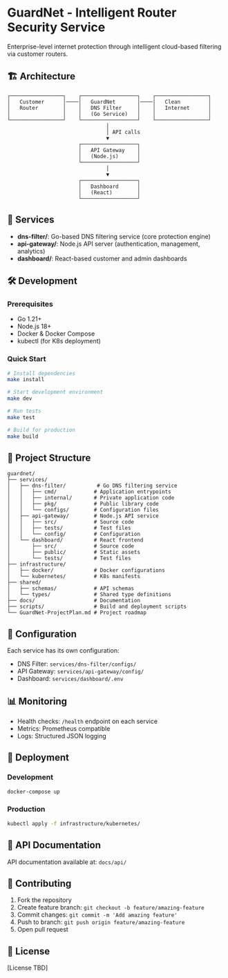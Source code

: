 # GuardNet - Intelligent Router Security Service

Enterprise-level internet protection through intelligent cloud-based filtering via customer routers.

## 🏗️ Architecture

```
┌─────────────────┐    ┌──────────────────┐    ┌─────────────────┐
│   Customer      │────│   GuardNet       │────│   Clean         │
│   Router        │    │   DNS Filter     │    │   Internet      │
│                 │    │   (Go Service)   │    │                 │
└─────────────────┘    └──────────────────┘    └─────────────────┘
                                │
                                │ API calls
                                ▼
                       ┌──────────────────┐
                       │   API Gateway    │
                       │   (Node.js)      │
                       └──────────────────┘
                                │
                                ▼
                       ┌──────────────────┐
                       │   Dashboard      │
                       │   (React)        │
                       └──────────────────┘
```

## 🚀 Services

- **dns-filter/**: Go-based DNS filtering service (core protection engine)
- **api-gateway/**: Node.js API server (authentication, management, analytics)
- **dashboard/**: React-based customer and admin dashboards

## 🛠️ Development

### Prerequisites
- Go 1.21+
- Node.js 18+
- Docker & Docker Compose
- kubectl (for K8s deployment)

### Quick Start
```bash
# Install dependencies
make install

# Start development environment
make dev

# Run tests
make test

# Build for production
make build
```

## 📁 Project Structure

```
guardnet/
├── services/
│   ├── dns-filter/          # Go DNS filtering service
│   │   ├── cmd/            # Application entrypoints
│   │   ├── internal/       # Private application code
│   │   ├── pkg/            # Public library code
│   │   └── configs/        # Configuration files
│   ├── api-gateway/        # Node.js API service
│   │   ├── src/            # Source code
│   │   ├── tests/          # Test files
│   │   └── config/         # Configuration
│   └── dashboard/          # React frontend
│       ├── src/            # Source code
│       ├── public/         # Static assets
│       └── tests/          # Test files
├── infrastructure/
│   ├── docker/             # Docker configurations
│   └── kubernetes/         # K8s manifests
├── shared/
│   ├── schemas/            # API schemas
│   └── types/              # Shared type definitions
├── docs/                   # Documentation
├── scripts/                # Build and deployment scripts
└── GuardNet-ProjectPlan.md # Project roadmap
```

## 🔧 Configuration

Each service has its own configuration:
- DNS Filter: `services/dns-filter/configs/`
- API Gateway: `services/api-gateway/config/`
- Dashboard: `services/dashboard/.env`

## 📊 Monitoring

- Health checks: `/health` endpoint on each service
- Metrics: Prometheus compatible
- Logs: Structured JSON logging

## 🚢 Deployment

### Development
```bash
docker-compose up
```

### Production
```bash
kubectl apply -f infrastructure/kubernetes/
```

## 📝 API Documentation

API documentation available at: `docs/api/`

## 🤝 Contributing

1. Fork the repository
2. Create feature branch: `git checkout -b feature/amazing-feature`
3. Commit changes: `git commit -m 'Add amazing feature'`
4. Push to branch: `git push origin feature/amazing-feature`
5. Open pull request

## 📄 License

[License TBD]
